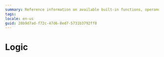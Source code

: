 ```yaml
---
summary: Reference information on available built-in functions, operands and operators, and logic elements and tools available for web applications and mobile apps.
tags: 
locale: en-us
guid: 28b9d7ad-f72c-47d6-8ed7-5731b3792ff8
---
```


# Logic
